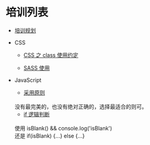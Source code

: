 培训列表
============

* [培训规划](plan.md)

* CSS
    
    + [CSS 之 class 使用约定](css.md)
    
    + [SASS 使用](sass.md)

* JavaScript

    + [采用原则](use-principal.md)
    <br />
    没有最完美的，也没有绝对正确的，选择最适合的则可。
    
    + [if 逻辑判断](if.md)
    <br />
    使用 isBlank() && console.log('isBlank')
    <br />
    还是 if(isBlank) {...} else {...}
    <br />
